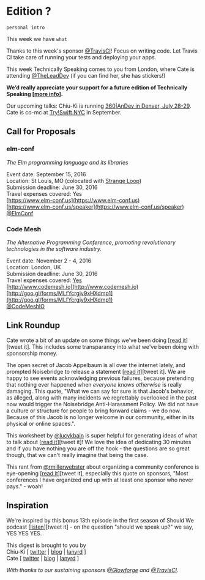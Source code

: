 # Edition ?

`personal intro`

This week we have `what`

Thanks to this week's sponsor [@TravisCI](http://twitter.com/travisci)! Focus on writing code. Let Travis CI take care of running your tests and deploying your apps.

This week Technically Speaking comes to you from London, where Cate is attending [@TheLeadDev](http://twitter.com/theleaddev) (if you can find her, she has stickers!)  

**We’d really appreciate your support for a future edition of Technically Speaking [[more info](http://www.techspeak.email/sponsorship/)].**  

Our upcoming talks: Chiu-Ki is running [360|AnDev in Denver, July 28-29](http://360andev.com/). Cate is co-mc at [Try!Swift NYC](http://www.tryswiftnyc.com/) in September.

## Call for Proposals

### elm-conf
*The Elm programming language and its libraries* 
 
Event date: September 15, 2016  
Location: St Louis, MO (colocated with [Strange Loop](http://www.thestrangeloop.com))  
Submission deadline: June 30, 2016  
Travel expenses covered: Yes  
[https://www.elm-conf.us](https://www.elm-conf.us)  
[https://www.elm-conf.us/speaker](https://www.elm-conf.us/speaker)  
[@ElmConf](https://twitter.com/ElmConf)

### Code Mesh 
*The Alternative Programming Conference, promoting revolutionary technologies in the software industry.*

Event date: November 2 - 4, 2016  
Location: London, UK  
Submission deadline: June 30, 2016  
Travel expenses covered: [Yes](https://twitter.com/CodeMeshIO/status/740853283733016577)  
[http://www.codemesh.io](http://www.codemesh.io)  
[http://goo.gl/forms/MLfYcrgjv9xHXdmp1](http://goo.gl/forms/MLfYcrgjv9xHXdmp1)  
[@CodeMeshIO](https://twitter.com/CodeMeshIO)

## Link Roundup

Cate wrote a bit of an update on some things we've been doing [[read it](http://www.catehuston.com/blog/2016/06/21/technically-speaking-update/)][tweet it]. This includes some transparancy into what we've been doing with sponsorship money.

The open secret of Jacob Appelbaum is all over the internet lately, and prompted Noisebridge to release a statement [[read it](https://noisebridge.net/wiki/Noisebridge_Statement_on_Jacob_Appelbaum)][tweet it]. We are happy to see events acknowledging previous failures, because pretending that nothing ever happened when *everyone knows otherwise* is really damaging. This quote, "What we can say for sure is that Jacob's behavior, as alleged, along with many incidents we regrettably overlooked in the past now would trigger the Noisebridge Anti-Harassment Policy. We did not have a culture or structure for people to bring forward claims - we do now. Because of this Jacob is no longer welcome in our community, either in its physical or online spaces.".

This worksheet by [@lucykbain](http://twitter.com/lucykbain) is super helpful for generating ideas of what to talk about [[read it](http://lucybain.com/blog/2016/conference-proposal-ideas)][tweet it]! We love the idea of dedicating 30 minutes and if you have nothing you are off the hook - the questions are so great though, that we can't really imagine that being the case.  

This rant from [@rmillerwebster](http://twitter.com/rmillerwebster) about organizing a community conference is eye-opening [[read it](http://www.rebeccamiller-webster.com/2016/06/the-realities-of-organizing-a-community-tech-conference-an-ill-advised-rant/)][tweet it], especially this quote on sponsors, "Most conferences I have organized end up with at least one sponsor who never pays." - woah!



## Inspiration

We're inspired by this bonus 13th episode in the first season of Should We podcast [[listen](https://shouldwe.co/should-we-keep-going-ae6dd114e477#.q2rj24j1e)][tweet it] - on the question "should we speak up?" we say, YES YES YES.   
  
  
This digest is brought to you by  
Chiu-Ki [ [twitter](https://twitter.com/chiuki) | [blog](http://blog.sqisland.com/) | [lanyrd](http://lanyrd.com/profile/chiuki/) ]  
Cate [ [twitter](https://twitter.com/catehstn) | [blog](http://www.catehuston.com/blog/) | [lanyrd](http://lanyrd.com/profile/catehstn/) ]

*With thanks to our sustaining sponsors [@Glowforge](http://twitter.com/glowforge) and [@TravisCI](http://twitter.com/travisci).*
